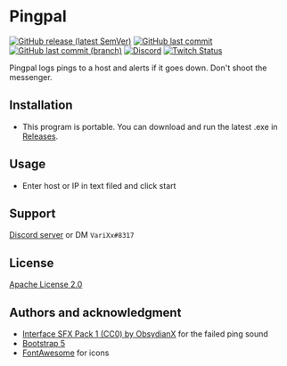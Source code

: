 #  Pingpal

[![GitHub release (latest SemVer)](https://img.shields.io/github/v/release/aosterwyk/Pingpal?sort=semver)](https://github.com/aosterwyk/Pingpal/releases) [![GitHub last commit](https://img.shields.io/github/last-commit/aosterwyk/Pingpal)](https://github.com/aosterwyk/Pingpal/commits/master) [![GitHub last commit (branch)](https://img.shields.io/github/last-commit/aosterwyk/Pingpal/dev?label=last%20commit%20%28dev%29)](https://github.com/aosterwyk/Pingpal/commits/dev) [![Discord](https://img.shields.io/discord/90687557523771392?color=000000&label=%20&logo=discord)](https://discord.gg/QNppY7T) [![Twitch Status](https://img.shields.io/twitch/status/varixx?label=%20&logo=twitch)](https://twitch.tv/VariXx) 

<!-- <img src="https://acceptdefaults.com/varibot-twitch-js/varibot.png" align="right" /> -->

Pingpal logs pings to a host and alerts if it goes down. Don't shoot the messenger. 

## Installation

- This program is portable. You can download and run the latest .exe in [Releases](https://github.com/aosterwyk/pingpal/releases/latest).

## Usage

- Enter host or IP in text filed and click start

## Support

[Discord server](https://discord.gg/QNppY7T) or DM `VariXx#8317`

## License

[Apache License 2.0](https://choosealicense.com/licenses/apache-2.0/)

## Authors and acknowledgment
- [Interface SFX Pack 1 (CC0) by ObsydianX](https://obsydianx.itch.io/interface-sfx-pack-1) for the failed ping sound
- [Bootstrap 5](https://getbootstrap.com/) 
- [FontAwesome](https://fontawesome.com/) for icons
